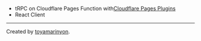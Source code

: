 - tRPC on Cloudflare Pages Function with[Cloudflare Pages Plugins](https://developers.cloudflare.com/pages/platform/functions/plugins/)
- React Client

---

Created by [toyamarinyon](https://github.com/toyamarinyon).
